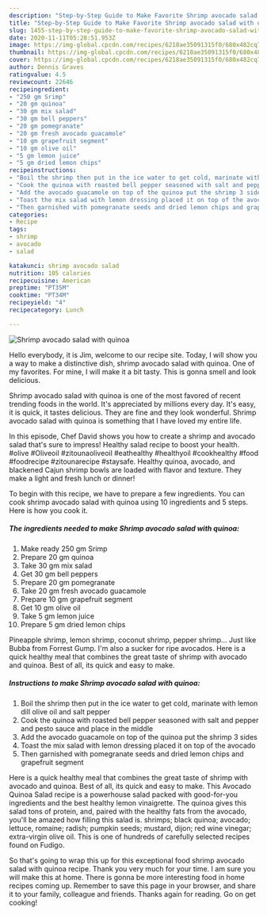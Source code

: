 ```yaml
---
description: "Step-by-Step Guide to Make Favorite Shrimp avocado salad with quinoa"
title: "Step-by-Step Guide to Make Favorite Shrimp avocado salad with quinoa"
slug: 1455-step-by-step-guide-to-make-favorite-shrimp-avocado-salad-with-quinoa
date: 2020-11-11T05:28:51.953Z
image: https://img-global.cpcdn.com/recipes/6218ae35091315f0/680x482cq70/shrimp-avocado-salad-with-quinoa-recipe-main-photo.jpg
thumbnail: https://img-global.cpcdn.com/recipes/6218ae35091315f0/680x482cq70/shrimp-avocado-salad-with-quinoa-recipe-main-photo.jpg
cover: https://img-global.cpcdn.com/recipes/6218ae35091315f0/680x482cq70/shrimp-avocado-salad-with-quinoa-recipe-main-photo.jpg
author: Dennis Graves
ratingvalue: 4.5
reviewcount: 22646
recipeingredient:
- "250 gm Srimp"
- "20 gm quinoa"
- "30 gm mix salad"
- "30 gm bell peppers"
- "20 gm pomegranate"
- "20 gm fresh avocado guacamole"
- "10 gm grapefruit segment"
- "10 gm olive oil"
- "5 gm lemon juice"
- "5 gm dried lemon chips"
recipeinstructions:
- "Boil the shrimp then put in the ice water to get cold, marinate with lemon dill olive oil and salt pepper"
- "Cook the quinoa with roasted bell pepper seasoned with salt and pepper and pesto sauce and place in the middle"
- "Add the avocado guacamole on top of the quinoa put the shrimp 3 sides"
- "Toast the mix salad with lemon dressing placed it on top of the avocado"
- "Then garnished with pomegranate seeds and dried lemon chips and grapefruit segment"
categories:
- Recipe
tags:
- shrimp
- avocado
- salad

katakunci: shrimp avocado salad 
nutrition: 105 calories
recipecuisine: American
preptime: "PT35M"
cooktime: "PT34M"
recipeyield: "4"
recipecategory: Lunch

---
```



![Shrimp avocado salad with quinoa](https://img-global.cpcdn.com/recipes/6218ae35091315f0/680x482cq70/shrimp-avocado-salad-with-quinoa-recipe-main-photo.jpg)

Hello everybody, it is Jim, welcome to our recipe site. Today, I will show you a way to make a distinctive dish, shrimp avocado salad with quinoa. One of my favorites. For mine, I will make it a bit tasty. This is gonna smell and look delicious.

Shrimp avocado salad with quinoa is one of the most favored of recent trending foods in the world. It's appreciated by millions every day. It's easy, it is quick, it tastes delicious. They are fine and they look wonderful. Shrimp avocado salad with quinoa is something that I have loved my entire life.

In this episode, Chef David shows you how to create a shrimp and avocado salad that&#39;s sure to impress! Healthy salad recipe to boost your health. #olive #Oliveoil #zitounaoliveoil #eathealthy #healthyoil #cookhealthy #food #foodrecipe #zitounarecipe #staysafe. Healthy quinoa, avocado, and blackened Cajun shrimp bowls are loaded with flavor and texture. They make a light and fresh lunch or dinner!


To begin with this recipe, we have to prepare a few ingredients. You can cook shrimp avocado salad with quinoa using 10 ingredients and 5 steps. Here is how you cook it.

<!--inarticleads1-->

##### The ingredients needed to make Shrimp avocado salad with quinoa:

1. Make ready 250 gm Srimp
1. Prepare 20 gm quinoa
1. Take 30 gm mix salad
1. Get 30 gm bell peppers
1. Prepare 20 gm pomegranate
1. Take 20 gm fresh avocado guacamole
1. Prepare 10 gm grapefruit segment
1. Get 10 gm olive oil
1. Take 5 gm lemon juice
1. Prepare 5 gm dried lemon chips


Pineapple shrimp, lemon shrimp, coconut shrimp, pepper shrimp… Just like Bubba from Forrest Gump. I&#39;m also a sucker for ripe avocados. Here is a quick healthy meal that combines the great taste of shrimp with avocado and quinoa. Best of all, its quick and easy to make. 

<!--inarticleads2-->

##### Instructions to make Shrimp avocado salad with quinoa:

1. Boil the shrimp then put in the ice water to get cold, marinate with lemon dill olive oil and salt pepper
1. Cook the quinoa with roasted bell pepper seasoned with salt and pepper and pesto sauce and place in the middle
1. Add the avocado guacamole on top of the quinoa put the shrimp 3 sides
1. Toast the mix salad with lemon dressing placed it on top of the avocado
1. Then garnished with pomegranate seeds and dried lemon chips and grapefruit segment


Here is a quick healthy meal that combines the great taste of shrimp with avocado and quinoa. Best of all, its quick and easy to make. This Avocado Quinoa Salad recipe is a powerhouse salad packed with good-for-you ingredients and the best healthy lemon vinaigrette. The quinoa gives this salad tons of protein, and, paired with the healthy fats from the avocado, you&#39;ll be amazed how filling this salad is. shrimps; black quinoa; avocado; lettuce, romaine; radish; pumpkin seeds; mustard, dijon; red wine vinegar; extra-virgin olive oil. This is one of hundreds of carefully selected recipes found on Fudigo. 

So that's going to wrap this up for this exceptional food shrimp avocado salad with quinoa recipe. Thank you very much for your time. I am sure you will make this at home. There is gonna be more interesting food in home recipes coming up. Remember to save this page in your browser, and share it to your family, colleague and friends. Thanks again for reading. Go on get cooking!
